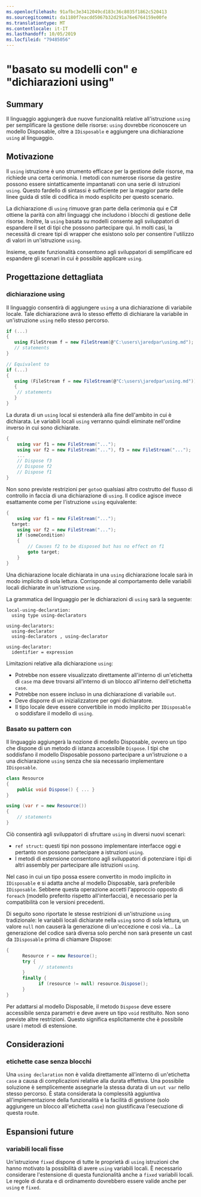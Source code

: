```yaml
---
ms.openlocfilehash: 91afbc3e3412049cd183c36c8035f1862c520413
ms.sourcegitcommit: da1180f7eacdd5067b32d291a76e6764159e00fe
ms.translationtype: MT
ms.contentlocale: it-IT
ms.lasthandoff: 10/05/2019
ms.locfileid: "79485056"
---
```

# <a name="pattern-based-using-and-using-declarations"></a>"basato su modelli con" e "dichiarazioni using"

## <a name="summary"></a>Summary

Il linguaggio aggiungerà due nuove funzionalità relative all'istruzione `using` per semplificare la gestione delle risorse: `using` dovrebbe riconoscere un modello Disposable, oltre a `IDisposable` e aggiungere una dichiarazione `using` al linguaggio.

## <a name="motivation"></a>Motivazione

Il `using` istruzione è uno strumento efficace per la gestione delle risorse, ma richiede una certa cerimonia. I metodi con numerose risorse da gestire possono essere sintatticamente impantanati con una serie di istruzioni `using`. Questo fardello di sintassi è sufficiente per la maggior parte delle linee guida di stile di codifica in modo esplicito per questo scenario. 

La dichiarazione di `using` rimuove gran parte della cerimonia qui e C# ottiene la parità con altri linguaggi che includono i blocchi di gestione delle risorse. Inoltre, la `using` basata su modelli consente agli sviluppatori di espandere il set di tipi che possono partecipare qui. In molti casi, la necessità di creare tipi di wrapper che esistono solo per consentire l'utilizzo di valori in un'istruzione `using`. 

Insieme, queste funzionalità consentono agli sviluppatori di semplificare ed espandere gli scenari in cui è possibile applicare `using`.

## <a name="detailed-design"></a>Progettazione dettagliata 

### <a name="using-declaration"></a>dichiarazione using

Il linguaggio consentirà di aggiungere `using` a una dichiarazione di variabile locale. Tale dichiarazione avrà lo stesso effetto di dichiarare la variabile in un'istruzione `using` nello stesso percorso.

```csharp
if (...) 
{ 
   using FileStream f = new FileStream(@"C:\users\jaredpar\using.md");
   // statements
}

// Equivalent to 
if (...) 
{ 
   using (FileStream f = new FileStream(@"C:\users\jaredpar\using.md")) 
   {
    // statements
   }
}
```

La durata di un `using` local si estenderà alla fine dell'ambito in cui è dichiarata. Le variabili locali `using` verranno quindi eliminate nell'ordine inverso in cui sono dichiarate. 

```csharp
{ 
    using var f1 = new FileStream("...");
    using var f2 = new FileStream("..."), f3 = new FileStream("...");
    ...
    // Dispose f3
    // Dispose f2 
    // Dispose f1
}
```

Non sono previste restrizioni per `goto`o qualsiasi altro costrutto del flusso di controllo in faccia di una dichiarazione di `using`. Il codice agisce invece esattamente come per l'istruzione `using` equivalente:

```csharp
{
    using var f1 = new FileStream("...");
  target:
    using var f2 = new FileStream("...");
    if (someCondition) 
    {
        // Causes f2 to be disposed but has no effect on f1
        goto target;
    }
}
```

Una dichiarazione locale dichiarata in una `using` dichiarazione locale sarà in modo implicito di sola lettura. Corrisponde al comportamento delle variabili locali dichiarate in un'istruzione `using`. 

La grammatica del linguaggio per le dichiarazioni di `using` sarà la seguente:

```antlr
local-using-declaration:
  using type using-declarators

using-declarators:
  using-declarator
  using-declarators , using-declarator
  
using-declarator:
  identifier = expression
```

Limitazioni relative alla dichiarazione `using`:

- Potrebbe non essere visualizzato direttamente all'interno di un'etichetta di `case` ma deve trovarsi all'interno di un blocco all'interno dell'etichetta `case`.
- Potrebbe non essere incluso in una dichiarazione di variabile `out`. 
- Deve disporre di un inizializzatore per ogni dichiaratore.
- Il tipo locale deve essere convertibile in modo implicito per `IDisposable` o soddisfare il modello di `using`.

### <a name="pattern-based-using"></a>Basato su pattern con

Il linguaggio aggiungerà la nozione di modello Disposable, ovvero un tipo che dispone di un metodo di istanza accessibile `Dispose`. I tipi che soddisfano il modello Disposable possono partecipare a un'istruzione o a una dichiarazione `using` senza che sia necessario implementare `IDisposable`. 

```csharp
class Resource
{ 
    public void Dispose() { ... }
}

using (var r = new Resource())
{
    // statements
}
```

Ciò consentirà agli sviluppatori di sfruttare `using` in diversi nuovi scenari:

- `ref struct`: questi tipi non possono implementare interfacce oggi e pertanto non possono partecipare a istruzioni `using`.
- I metodi di estensione consentono agli sviluppatori di potenziare i tipi di altri assembly per partecipare alle istruzioni `using`.

Nel caso in cui un tipo possa essere convertito in modo implicito in `IDisposable` e si adatta anche al modello Disposable, sarà preferibile `IDisposable`. Sebbene questa operazione accetti l'approccio opposto di `foreach` (modello preferito rispetto all'interfaccia), è necessario per la compatibilità con le versioni precedenti.

Di seguito sono riportate le stesse restrizioni di un'istruzione `using` tradizionale: le variabili locali dichiarate nella `using` sono di sola lettura, un valore `null` non causerà la generazione di un'eccezione e così via... La generazione del codice sarà diversa solo perché non sarà presente un cast da `IDisposable` prima di chiamare Dispose:

```csharp
{
      Resource r = new Resource();
      try {
            // statements
      }
      finally {
            if (resource != null) resource.Dispose();
      }
}
```

Per adattarsi al modello Disposable, il metodo `Dispose` deve essere accessibile senza parametri e deve avere un tipo `void` restituito. Non sono previste altre restrizioni. Questo significa esplicitamente che è possibile usare i metodi di estensione.

## <a name="considerations"></a>Considerazioni

### <a name="case-labels-without-blocks"></a>etichette case senza blocchi

Una `using declaration` non è valida direttamente all'interno di un'etichetta `case` a causa di complicazioni relative alla durata effettiva. Una possibile soluzione è semplicemente assegnarle la stessa durata di un `out var` nello stesso percorso. È stata considerata la complessità aggiuntiva all'implementazione della funzionalità e la facilità di gestione (solo aggiungere un blocco all'etichetta `case`) non giustificava l'esecuzione di questa route.

## <a name="future-expansions"></a>Espansioni future

### <a name="fixed-locals"></a>variabili locali fisse

Un'istruzione `fixed` dispone di tutte le proprietà di `using` istruzioni che hanno motivato la possibilità di avere `using` variabili locali. È necessario considerare l'estensione di questa funzionalità anche a `fixed` variabili locali. Le regole di durata e di ordinamento dovrebbero essere valide anche per `using` e `fixed`.
